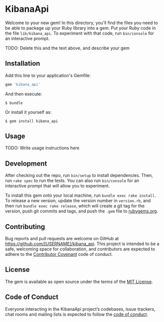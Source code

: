 # KibanaApi

Welcome to your new gem! In this directory, you'll find the files you need to be able to package up your Ruby library into a gem. Put your Ruby code in the file `lib/kibana_api`. To experiment with that code, run `bin/console` for an interactive prompt.

TODO: Delete this and the text above, and describe your gem

## Installation

Add this line to your application's Gemfile:

```ruby
gem 'kibana_api'
```

And then execute:

    $ bundle

Or install it yourself as:

    $ gem install kibana_api

## Usage

TODO: Write usage instructions here

## Development

After checking out the repo, run `bin/setup` to install dependencies. Then, run `rake spec` to run the tests. You can also run `bin/console` for an interactive prompt that will allow you to experiment.

To install this gem onto your local machine, run `bundle exec rake install`. To release a new version, update the version number in `version.rb`, and then run `bundle exec rake release`, which will create a git tag for the version, push git commits and tags, and push the `.gem` file to [rubygems.org](https://rubygems.org).

## Contributing

Bug reports and pull requests are welcome on GitHub at https://github.com/[USERNAME]/kibana_api. This project is intended to be a safe, welcoming space for collaboration, and contributors are expected to adhere to the [Contributor Covenant](http://contributor-covenant.org) code of conduct.

## License

The gem is available as open source under the terms of the [MIT License](https://opensource.org/licenses/MIT).

## Code of Conduct

Everyone interacting in the KibanaApi project’s codebases, issue trackers, chat rooms and mailing lists is expected to follow the [code of conduct](https://github.com/[USERNAME]/kibana_api/blob/master/CODE_OF_CONDUCT.md).
